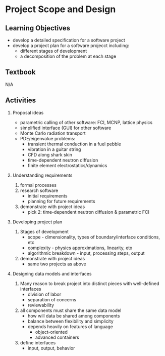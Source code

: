 # Project Scope and Design

## Learning Objectives

* develop a detailed specification for a software project
* develop a project plan for a software projecct including:
    * different stages of development
    * a decomposition of the problem at each stage

## Textbook

N/A

## Activities

1. Proposal ideas
   * parametric calling of other software: FCI, MCNP, lattice physics
   * simplified interface (GUI) for other software
   * Monte Carlo radiation transport
   * PDE/eigenvalue problems:
      * transient thermal conduction in a fuel pebble
      * vibration in a guitar string
      * CFD along shark skin
      * time-dependent neutron diffusion
      * finite element electrostatics/dynamics

1. Understanding requirements
   1. formal processes
   1. research software
      * initial requirements
      * planning for future requirements
   1. demonstrate with project ideas
       * pick 2: time-dependent neutron diffusion & parametric FCI

1. Developing project plan
   1. Stages of development
      * scope - dimensionality, types of boundary/interface conditions, etc
      * complexity - physics approximations, linearity, etx
      * algorithmic breakdown - input, processing steps, output
   1. demonstrate with project ideas
      * same two projects as above

1. Designing data models and interfaces
   1. Many reason to break project into distinct pieces with well-defined
      interfaces
      * division of labor
      * separation of concerns
      * reviewability
   1. all components must share the same data model
      * how will data be shared among components
      * balance between flexibility and simplicity
      * depends heavily on features of language
        * object-oriented
        * advanced containers
   1. define interfaces
      * input, output, behavior
